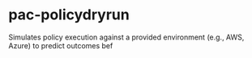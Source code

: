 # pac-policydryrun
Simulates policy execution against a provided environment (e.g., AWS, Azure) to predict outcomes bef
